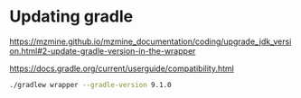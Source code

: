 # Updating gradle

https://mzmine.github.io/mzmine_documentation/coding/upgrade_jdk_version.html#2-update-gradle-version-in-the-wrapper

https://docs.gradle.org/current/userguide/compatibility.html

```bash
./gradlew wrapper --gradle-version 9.1.0
```